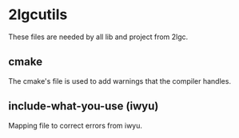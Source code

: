 # 2lgcutils

These files are needed by all lib and project from 2lgc.

## cmake

The cmake's file is used to add warnings that the compiler handles.

## include-what-you-use (iwyu)

Mapping file to correct errors from iwyu.
